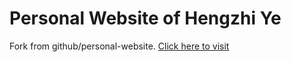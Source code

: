 # Personal Website of Hengzhi Ye
Fork from github/personal-website. [Click here to visit](https://hz-ye.github.io/)

